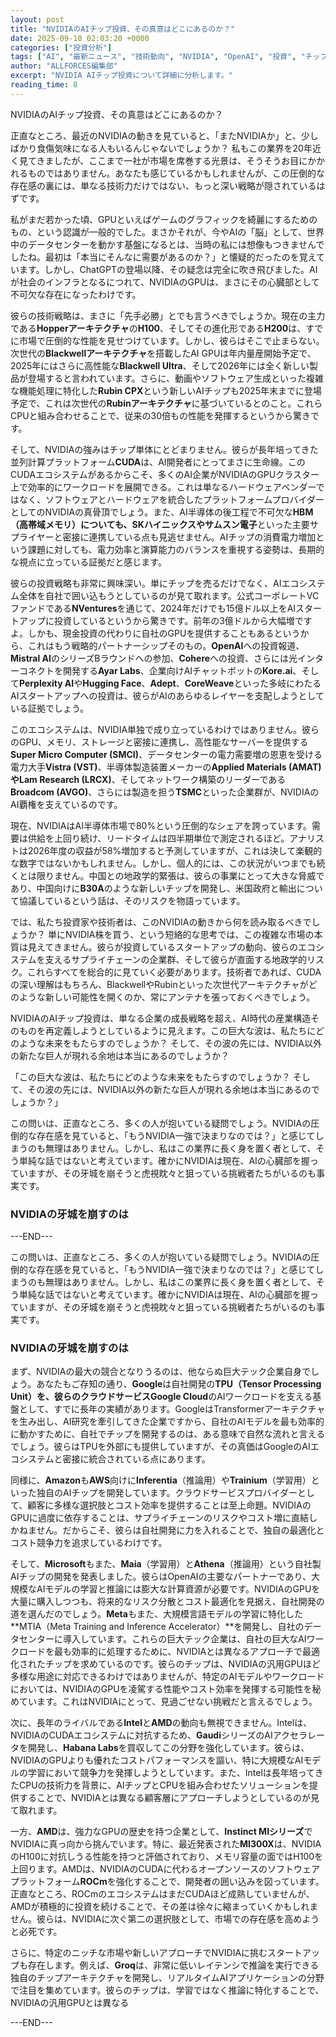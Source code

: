 ```yaml
---
layout: post
title: "NVIDIAのAIチップ投資、その真意はどこにあるのか？"
date: 2025-09-10 02:03:20 +0000
categories: ["投資分析"]
tags: ["AI", "最新ニュース", "技術動向", "NVIDIA", "OpenAI", "投資", "チップ"]
author: "ALLFORCES編集部"
excerpt: "NVIDIA AIチップ投資について詳細に分析します。"
reading_time: 8
---
```


NVIDIAのAIチップ投資、その真意はどこにあるのか？

正直なところ、最近のNVIDIAの動きを見ていると、「またNVIDIAか」と、少しばかり食傷気味になる人もいるんじゃないでしょうか？ 私もこの業界を20年近く見てきましたが、ここまで一社が市場を席巻する光景は、そうそうお目にかかれるものではありません。あなたも感じているかもしれませんが、この圧倒的な存在感の裏には、単なる技術力だけではない、もっと深い戦略が隠されているはずです。

私がまだ若かった頃、GPUといえばゲームのグラフィックを綺麗にするためのもの、という認識が一般的でした。まさかそれが、今やAIの「脳」として、世界中のデータセンターを動かす基盤になるとは、当時の私には想像もつきませんでしたね。最初は「本当にそんなに需要があるのか？」と懐疑的だったのを覚えています。しかし、ChatGPTの登場以降、その疑念は完全に吹き飛びました。AIが社会のインフラとなるにつれて、NVIDIAのGPUは、まさにその心臓部として不可欠な存在になったわけです。

彼らの技術戦略は、まさに「先手必勝」とでも言うべきでしょうか。現在の主力である**Hopperアーキテクチャ**の**H100**、そしてその進化形である**H200**は、すでに市場で圧倒的な性能を見せつけています。しかし、彼らはそこで止まらない。次世代の**Blackwellアーキテクチャ**を搭載したAI GPUは年内量産開始予定で、2025年にはさらに高性能な**Blackwell Ultra**、そして2026年には全く新しい製品が登場すると言われています。さらに、動画やソフトウェア生成といった複雑な機能処理に特化した**Rubin CPX**という新しいAIチップも2025年末までに登場予定で、これは次世代の**Rubinアーキテクチャ**に基づいているとのこと。これらCPUと組み合わせることで、従来の30倍もの性能を発揮するというから驚きです。

そして、NVIDIAの強みはチップ単体にとどまりません。彼らが長年培ってきた並列計算プラットフォーム**CUDA**は、AI開発者にとってまさに生命線。このCUDAエコシステムがあるからこそ、多くのAI企業がNVIDIAのGPUクラスター上で効率的にワークロードを展開できる。これは単なるハードウェアベンダーではなく、ソフトウェアとハードウェアを統合したプラットフォームプロバイダーとしてのNVIDIAの真骨頂でしょう。また、AI半導体の後工程で不可欠な**HBM（高帯域メモリ）**についても、**SKハイニックス**や**サムスン電子**といった主要サプライヤーと密接に連携している点も見逃せません。AIチップの消費電力増加という課題に対しても、電力効率と演算能力のバランスを重視する姿勢は、長期的な視点に立っている証拠だと感じます。

彼らの投資戦略も非常に興味深い。単にチップを売るだけでなく、AIエコシステム全体を自社で囲い込もうとしているのが見て取れます。公式コーポレートVCファンドである**NVentures**を通じて、2024年だけでも15億ドル以上をAIスタートアップに投資しているというから驚きです。前年の3億ドルから大幅増ですよ。しかも、現金投資の代わりに自社のGPUを提供することもあるというから、これはもう戦略的パートナーシップそのもの。**OpenAI**への投資報道、**Mistral AI**のシリーズBラウンドへの参加、**Cohere**への投資、さらには光インターコネクトを開発する**Ayar Labs**、企業向けAIチャットボットの**Kore.ai**、そして**Perplexity AI**や**Hugging Face**、**Adept**、**CoreWeave**といった多岐にわたるAIスタートアップへの投資は、彼らがAIのあらゆるレイヤーを支配しようとしている証拠でしょう。

このエコシステムは、NVIDIA単独で成り立っているわけではありません。彼らのGPU、メモリ、ストレージと密接に連携し、高性能なサーバーを提供する**Super Micro Computer (SMCI)**、データセンターの電力需要増の恩恵を受ける電力大手**Vistra (VST)**、半導体製造装置メーカーの**Applied Materials (AMAT)**や**Lam Research (LRCX)**、そしてネットワーク構築のリーダーである**Broadcom (AVGO)**、さらには製造を担う**TSMC**といった企業群が、NVIDIAのAI覇権を支えているのです。

現在、NVIDIAはAI半導体市場で80%という圧倒的なシェアを誇っています。需要は供給を上回り続け、リードタイムは四半期単位で測定されるほど。アナリストは2026年度の収益が58%増加すると予測していますが、これは決して楽観的な数字ではないかもしれません。しかし、個人的には、この状況がいつまでも続くとは限りません。中国との地政学的緊張は、彼らの事業にとって大きな脅威であり、中国向けに**B30A**のような新しいチップを開発し、米国政府と輸出について協議しているという話は、そのリスクを物語っています。

では、私たち投資家や技術者は、このNVIDIAの動きから何を読み取るべきでしょうか？ 単にNVIDIA株を買う、という短絡的な思考では、この複雑な市場の本質は見えてきません。彼らが投資しているスタートアップの動向、彼らのエコシステムを支えるサプライチェーンの企業群、そして彼らが直面する地政学的リスク。これらすべてを総合的に見ていく必要があります。技術者であれば、CUDAの深い理解はもちろん、BlackwellやRubinといった次世代アーキテクチャがどのような新しい可能性を開くのか、常にアンテナを張っておくべきでしょう。

NVIDIAのAIチップ投資は、単なる企業の成長戦略を超え、AI時代の産業構造そのものを再定義しようとしているように見えます。この巨大な波は、私たちにどのような未来をもたらすのでしょうか？ そして、その波の先には、NVIDIA以外の新たな巨人が現れる余地は本当にあるのでしょうか？

「この巨大な波は、私たちにどのような未来をもたらすのでしょうか？ そして、その波の先には、NVIDIA以外の新たな巨人が現れる余地は本当にあるのでしょうか？」

この問いは、正直なところ、多くの人が抱いている疑問でしょう。NVIDIAの圧倒的な存在感を見ていると、「もうNVIDIA一強で決まりなのでは？」と感じてしまうのも無理はありません。しかし、私はこの業界に長く身を置く者として、そう単純な話ではないと考えています。確かにNVIDIAは現在、AIの心臓部を握っていますが、その牙城を崩そうと虎視眈々と狙っている挑戦者たちがいるのも事実です。

### NVIDIAの牙城を崩すのは

---END---

この問いは、正直なところ、多くの人が抱いている疑問でしょう。NVIDIAの圧倒的な存在感を見ていると、「もうNVIDIA一強で決まりなのでは？」と感じてしまうのも無理はありません。しかし、私はこの業界に長く身を置く者として、そう単純な話ではないと考えています。確かにNVIDIAは現在、AIの心臓部を握っていますが、その牙城を崩そうと虎視眈々と狙っている挑戦者たちがいるのも事実です。

### NVIDIAの牙城を崩すのは

まず、NVIDIAの最大の競合となりうるのは、他ならぬ巨大テック企業自身でしょう。あなたもご存知の通り、**Google**は自社開発の**TPU（Tensor Processing Unit）**を、彼らのクラウドサービス**Google Cloud**のAIワークロードを支える基盤として、すでに長年の実績があります。GoogleはTransformerアーキテクチャを生み出し、AI研究を牽引してきた企業ですから、自社のAIモデルを最も効率的に動かすために、自社でチップを開発するのは、ある意味で自然な流れと言えるでしょう。彼らはTPUを外部にも提供していますが、その真価はGoogleのAIエコシステムと密接に統合されている点にあります。

同様に、**Amazon**も**AWS**向けに**Inferentia**（推論用）や**Trainium**（学習用）といった独自のAIチップを開発しています。クラウドサービスプロバイダーとして、顧客に多様な選択肢とコスト効率を提供することは至上命題。NVIDIAのGPUに過度に依存することは、サプライチェーンのリスクやコスト増に直結しかねません。だからこそ、彼らは自社開発に力を入れることで、独自の最適化とコスト競争力を追求しているわけです。

そして、**Microsoft**もまた、**Maia**（学習用）と**Athena**（推論用）という自社製AIチップの開発を発表しました。彼らはOpenAIの主要なパートナーであり、大規模なAIモデルの学習と推論には膨大な計算資源が必要です。NVIDIAのGPUを大量に購入しつつも、将来的なリスク分散とコスト最適化を見据え、自社開発の道を選んだのでしょう。**Meta**もまた、大規模言語モデルの学習に特化した**MTIA（Meta Training and Inference Accelerator）**を開発し、自社のデータセンターに導入しています。これらの巨大テック企業は、自社の巨大なAIワークロードを最も効率的に処理するために、NVIDIAとは異なるアプローチで最適化されたチップを求めているのです。彼らのチップは、NVIDIAの汎用GPUほど多様な用途に対応できるわけではありませんが、特定のAIモデルやワークロードにおいては、NVIDIAのGPUを凌駕する性能やコスト効率を発揮する可能性を秘めています。これはNVIDIAにとって、見過ごせない挑戦だと言えるでしょう。

次に、長年のライバルである**Intel**と**AMD**の動向も無視できません。Intelは、NVIDIAのCUDAエコシステムに対抗するため、**Gaudi**シリーズのAIアクセラレータを開発し、**Habana Labs**を買収してこの分野を強化しています。彼らは、NVIDIAのGPUよりも優れたコストパフォーマンスを謳い、特に大規模なAIモデルの学習において競争力を発揮しようとしています。また、Intelは長年培ってきたCPUの技術力を背景に、AIチップとCPUを組み合わせたソリューションを提供することで、NVIDIAとは異なる顧客層にアプローチしようとしているのが見て取れます。

一方、**AMD**は、強力なGPUの歴史を持つ企業として、**Instinct MIシリーズ**でNVIDIAに真っ向から挑んでいます。特に、最近発表された**MI300X**は、NVIDIAのH100に対抗しうる性能を持つと評価されており、メモリ容量の面ではH100を上回ります。AMDは、NVIDIAのCUDAに代わるオープンソースのソフトウェアプラットフォーム**ROCm**を強化することで、開発者の囲い込みを図っています。正直なところ、ROCmのエコシステムはまだCUDAほど成熟していませんが、AMDが積極的に投資を続けることで、その差は徐々に縮まっていくかもしれません。彼らは、NVIDIAに次ぐ第二の選択肢として、市場での存在感を高めようと必死です。

さらに、特定のニッチな市場や新しいアプローチでNVIDIAに挑むスタートアップも存在します。例えば、**Groq**は、非常に低いレイテンシで推論を実行できる独自のチップアーキテクチャを開発し、リアルタイムAIアプリケーションの分野で注目を集めています。彼らのチップは、学習ではなく推論に特化することで、NVIDIAの汎用GPUとは異なる

---END---